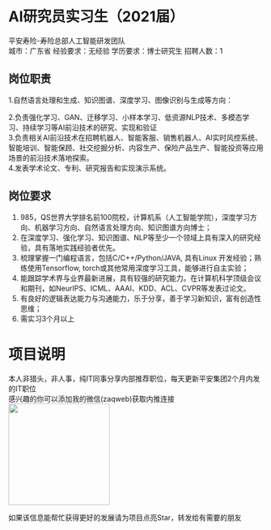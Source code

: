 # AI研究员实习生（2021届）
平安寿险-寿险总部人工智能研发团队  
城市：广东省 经验要求：无经验 学历要求：博士研究生  招聘人数：1

## 岗位职责
1.自然语言处理和生成、知识图谱、深度学习、图像识别与生成等方向：   
   
2.负责强化学习、GAN、迁移学习、小样本学习、低资源NLP技术、多模态学习、持续学习等AI前沿技术的研究、实现和验证   
3.负责相关AI前沿技术在招聘机器人、智能客服、销售机器人、AI实时风控系统、智能培训、智能保顾、社交挖掘分析、内容生产、保险产品生产、智能投资等应用场景的前沿技术落地探索。   
4.发表学术论文、专利、研究报告和实现演示系统。

## 岗位要求
1.	985，QS世界大学排名前100院校，计算机系（人工智能学院），深度学习方向、机器学习方向、自然语言处理方向、知识图谱方向博士；   
2.	在深度学习、强化学习、知识图谱、NLP等至少一个领域上具有深入的研究经验，具有落地实践经验者优先。   
3.	梳理掌握一门编程语言，包括C/C++/Python/JAVA, 具有Linux 开发经验；熟练使用Tensorflow, torch或其他常用深度学习工具，能够进行自主实验；   
4.	能跟踪学术界与业界最新进展，具有较强的研究能力。在计算机科学顶级会议和期刊，如NeurIPS、ICML、AAAI、KDD、ACL、CVPR等发表过论文。   
5.	有良好的逻辑表达能力与沟通能力，乐于分享，善于学习新知识，富有创造性思维；   
6.	需实习3个月以上

# 项目说明

本人非猎头，非人事，纯IT同事分享内部推荐职位，每天更新平安集团2个月内发的IT职位  
感兴趣的你可以添加我的微信(zaqweb)获取内推连接  
<img src="https://github.com/zaqweb/PA-IT-JOBS/blob/master/WechatICode.jpeg"  height="200" width="200">

如果该信息能帮忙获得更好的发展请为项目点亮Star，转发给有需要的朋友




